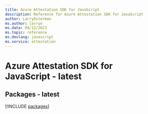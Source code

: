 ```yaml
---
title: Azure Attestation SDK for JavaScript
description: Reference for Azure Attestation SDK for JavaScript
author: LarryOsterman
ms.author: larryo
ms.data: 04/12/2023
ms.topic: reference
ms.devlang: javascript
ms.service: attestation
---
```

# Azure Attestation SDK for JavaScript - latest
## Packages - latest
[!INCLUDE [packages](attestation-index.md)]